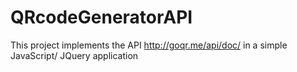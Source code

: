 # QRcodeGeneratorAPI
This project implements the API http://goqr.me/api/doc/ in a simple JavaScript/ JQuery application
